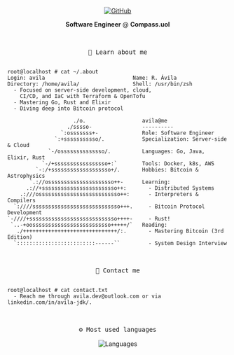 <p align="center">
    <a href="https://github.com/avila-r" target="_blank"><img alt="GitHub" src="https://img.shields.io/badge/%40avila--r-181717?style=flat-square&logo=GitHub&logoColor=white"></a>
</p>
  <p align="center">
  <b>Software Engineer</b> @ <b>Compass.uol</b>
</p>

<p align="center">
  <br>
    <kbd> <br> 👋 Learn about me <br> </kbd>
  <br>
</p>

```console
root@localhost # cat ~/.about
Login: avila                            Name: R. Ávila
Directory: /home/avila/                 Shell: /usr/bin/zsh
  - Focused on server-side development, cloud,
    CI/CD, and IaC with Terraform & OpenTofu
  - Mastering Go, Rust and Elixir
  - Diving deep into Bitcoin protocol

                     ./o.                  avila@me 
                   ./sssso-                ---------- 
                 `:osssssss+-              Role: Software Engineer
               `:+sssssssssso/.            Specialization: Server-side & Cloud
             `-/ossssssssssssso/.          Languages: Go, Java, Elixir, Rust
           `-/+sssssssssssssssso+:`        Tools: Docker, k8s, AWS
         `-:/+sssssssssssssssssso+/.       Hobbies: Bitcoin & Astrophysics
       `.://osssssssssssssssssssso++-      Learning:
      .://+ssssssssssssssssssssssso++:       - Distributed Systems 
    .:///ossssssssssssssssssssssssso++:      - Interpreters & Compilers
  `:////ssssssssssssssssssssssssssso+++.     - Bitcoin Protocol Development
`-////+ssssssssssssssssssssssssssso++++-     - Rust!
 `..-+oosssssssssssssssssssssssso+++++/`   Reading:
   ./++++++++++++++++++++++++++++++/:.       - Mastering Bitcoin (3rd Edition)
  `:::::::::::::::::::::::::------``         - System Design Interview
```

<p align="center">
    <br>
        <kbd> <br> 💌 Contact me <br> </kbd>
    <br>
</p>

```console
root@localhost # cat contact.txt
  - Reach me through avila.dev@outlook.com or via linkedin.com/in/avila-jdk/.
```

<div>
    <br>
    <div align="center"> <kbd> <br> ⚙️ Most used languages <br> </kbd></div>
    <div align="center"><img src="https://github-readme-stats.vercel.app/api/top-langs/?username=avila-r&theme=dark&hide_title=true&hide_border=true&text_color=ffffff&hide=c,c%2B%2B,python,html,css,scss,dockerfile,makefile,javascript,typescript&langs_count=6" alt="Languages"></div>
</div>

